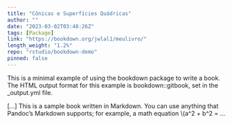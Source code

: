 ```yaml
---
title: "Cônicas e Superfícies Quádricas"
author: ""
date: "2023-03-02T03:48:26Z"
tags: [Package]
link: "https://bookdown.org/jwlal1/meulivro/"
length_weight: "1.2%"
repo: "rstudio/bookdown-demo"
pinned: false
---
```


<p>This is a minimal example of using the bookdown package to write a book.
The HTML output format for this example is bookdown::gitbook,
set in the _output.yml file.</p> [...] This is a sample book written in Markdown. You can use anything that Pandoc’s Markdown supports; for example, a math equation \(a^2 + b^2 = ...
